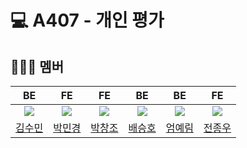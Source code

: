 
# :computer: A407 - 개인 평가

## 👨🏻‍💻 멤버

| BE | FE | FE | BE | BE | FE |
|:---:|:---:|:---:|:----:|:---:|:---:|
| [![](https://github.com/shoomon.png?width=150px)](https://github.com/shoomon) | [![](https://github.com/mmmmingb.png?width=150px)](https://github.com/mmmmingb) | [![](https://github.com/pcjo1202.png?width=150px)](https://github.com/pcjo1202) | [![](https://github.com/initmumu.png?width=150px)](https://github.com/initmumu) |[![](https://github.com/yenzip.png?width=150px)](https://github.com/yenzip) |[![](https://github.com/jinlaove17.png?width=150px)](https://github.com/jinlaove17) |
|  [김수민](/김수민) | [박민경](/박민경) | [박창조](/박창조) | [배승호](/배승호) | [엄예림](/엄예림) | [전종우](/전종우) |

